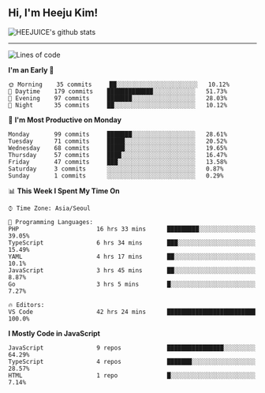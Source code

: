## Hi, I'm Heeju Kim!

![HEEJUICE's github stats](https://github-readme-stats.vercel.app/api?username=HEEJUICE&show_icons=true)

---
<!--START_SECTION:waka-->
![Lines of code](https://img.shields.io/badge/From%20Hello%20World%20I%27ve%20Written-19.6%20million%20lines%20of%20code-blue)

**I'm an Early 🐤** 

```text
🌞 Morning    35 commits     ██░░░░░░░░░░░░░░░░░░░░░░░   10.12% 
🌆 Daytime    179 commits    █████████████░░░░░░░░░░░░   51.73% 
🌃 Evening    97 commits     ███████░░░░░░░░░░░░░░░░░░   28.03% 
🌙 Night      35 commits     ██░░░░░░░░░░░░░░░░░░░░░░░   10.12%

```
📅 **I'm Most Productive on Monday** 

```text
Monday       99 commits     ███████░░░░░░░░░░░░░░░░░░   28.61% 
Tuesday      71 commits     █████░░░░░░░░░░░░░░░░░░░░   20.52% 
Wednesday    68 commits     █████░░░░░░░░░░░░░░░░░░░░   19.65% 
Thursday     57 commits     ████░░░░░░░░░░░░░░░░░░░░░   16.47% 
Friday       47 commits     ███░░░░░░░░░░░░░░░░░░░░░░   13.58% 
Saturday     3 commits      ░░░░░░░░░░░░░░░░░░░░░░░░░   0.87% 
Sunday       1 commits      ░░░░░░░░░░░░░░░░░░░░░░░░░   0.29%

```


📊 **This Week I Spent My Time On** 

```text
⌚︎ Time Zone: Asia/Seoul

💬 Programming Languages: 
PHP                      16 hrs 33 mins      █████████░░░░░░░░░░░░░░░░   39.05% 
TypeScript               6 hrs 34 mins       ███░░░░░░░░░░░░░░░░░░░░░░   15.49% 
YAML                     4 hrs 17 mins       ██░░░░░░░░░░░░░░░░░░░░░░░   10.1% 
JavaScript               3 hrs 45 mins       ██░░░░░░░░░░░░░░░░░░░░░░░   8.87% 
Go                       3 hrs 5 mins        █░░░░░░░░░░░░░░░░░░░░░░░░   7.27%

🔥 Editors: 
VS Code                  42 hrs 24 mins      █████████████████████████   100.0%

```

**I Mostly Code in JavaScript** 

```text
JavaScript               9 repos             ████████████████░░░░░░░░░   64.29% 
TypeScript               4 repos             ███████░░░░░░░░░░░░░░░░░░   28.57% 
HTML                     1 repo              █░░░░░░░░░░░░░░░░░░░░░░░░   7.14%

```



<!--END_SECTION:waka-->
